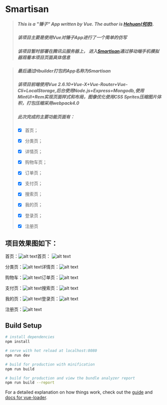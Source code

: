 # Smartisan

> ##### This is a "锤子" App written by Vue. The author is [Hehuan(何欢)](https://github.com/dearhuan).
>
> ##### 该项目主要是使用Vue对锤子App进行了一个简单的仿写
>
> ##### 该项目暂时部署在腾讯云服务器上， 进入[Smartisan](http://193.112.112.233)通过移动端手机模拟器观看本项目页面具体信息
>


> ##### 最后通过Hbuilder打包的App名称为Smartisan
>
>##### 该项目前端使用Vue 2.6.10+Vue-X+Vue-Router+Vue-Cli+LocalStorage,后台使用Node.js+Express+Mongodb,使用MintUI+Rem实现页面样式和布局，图像优化使用CSS Sprites压缩图片体积，打包压缩采用webpack4.0
>
>##### 此次完成的主要功能页面有：
>
>- [x]  首页；
>
>- [x]  分类页；
>
>- [x]  详情页；
>
>- [x]  购物车页；
>
>- [x]  订单页；
>
>- [x]  支付页；
>
>- [x]  搜索页；
>
>- [x]  我的页；
>
>- [x]  登录页；
>
>- [x]  注册页

## 项目效果图如下：

首页：![alt text](https://gitee.com/dearhuan/images/raw/master/image/screen-index.png)首页： ![alt text](https://gitee.com/dearhuan/images/raw/master/image/screen-index2.png)

分类页：![alt text](https://gitee.com/dearhuan/images/raw/master/image/screen-classify.png)详情页：![alt text](https://gitee.com/dearhuan/images/raw/master/image/screen-detail.png)

购物车：![alt text](https://gitee.com/dearhuan/images/raw/master/image/screen-cart.png)订单页：![alt text](https://gitee.com/dearhuan/images/raw/master/image/screen-order.png)

支付页：![alt text](https://gitee.com/dearhuan/images/raw/master/image/screen-pay.png)搜索页：![alt text](https://gitee.com/dearhuan/images/raw/master/image/screen-search.png)

我的页：![alt text](https://gitee.com/dearhuan/images/raw/master/image/screen-mine.png)登录页：![alt text](https://gitee.com/dearhuan/images/raw/master/image/screen-login.png)

注册页：![alt text](https://gitee.com/dearhuan/images/raw/master/image/screen-regist.png)

## Build Setup

``` bash
# install dependencies
npm install

# serve with hot reload at localhost:8080
npm run dev

# build for production with minification
npm run build

# build for production and view the bundle analyzer report
npm run build --report
```

For a detailed explanation on how things work, check out the [guide](http://vuejs-templates.github.io/webpack/) and [docs for vue-loader](http://vuejs.github.io/vue-loader).
